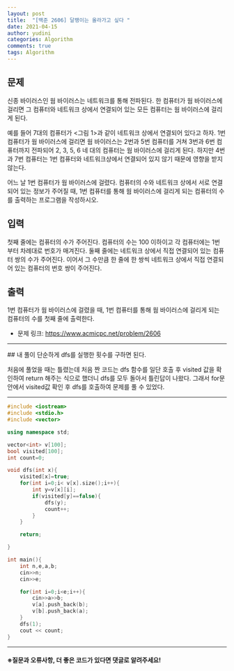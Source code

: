 ```yaml
---
layout: post
title:  "[백준 2606] 달팽이는 올라가고 싶다 "
date: 2021-04-15
author: yudini
categories: Algorithm
comments: true
tags: Algorithm 
---
```


## 문제

신종 바이러스인 웜 바이러스는 네트워크를 통해 전파된다. 한 컴퓨터가 웜 바이러스에 걸리면 그 컴퓨터와 네트워크 상에서 연결되어 있는 모든 컴퓨터는 웜 바이러스에 걸리게 된다.

예를 들어 7대의 컴퓨터가 <그림 1>과 같이 네트워크 상에서 연결되어 있다고 하자. 1번 컴퓨터가 웜 바이러스에 걸리면 웜 바이러스는 2번과 5번 컴퓨터를 거쳐 3번과 6번 컴퓨터까지 전파되어 2, 3, 5, 6 네 대의 컴퓨터는 웜 바이러스에 걸리게 된다. 하지만 4번과 7번 컴퓨터는 1번 컴퓨터와 네트워크상에서 연결되어 있지 않기 때문에 영향을 받지 않는다.

어느 날 1번 컴퓨터가 웜 바이러스에 걸렸다. 컴퓨터의 수와 네트워크 상에서 서로 연결되어 있는 정보가 주어질 때, 1번 컴퓨터를 통해 웜 바이러스에 걸리게 되는 컴퓨터의 수를 출력하는 프로그램을 작성하시오.

## 입력

첫째 줄에는 컴퓨터의 수가 주어진다. 컴퓨터의 수는 100 이하이고 각 컴퓨터에는 1번 부터 차례대로 번호가 매겨진다. 둘째 줄에는 네트워크 상에서 직접 연결되어 있는 컴퓨터 쌍의 수가 주어진다. 이어서 그 수만큼 한 줄에 한 쌍씩 네트워크 상에서 직접 연결되어 있는 컴퓨터의 번호 쌍이 주어진다.

## 출력

1번 컴퓨터가 웜 바이러스에 걸렸을 때, 1번 컴퓨터를 통해 웜 바이러스에 걸리게 되는 컴퓨터의 수를 첫째 줄에 출력한다.

* 문제 링크: <https://www.acmicpc.net/problem/2606>


<hr>
## 내 풀이
단순하게 dfs를 실행한 횟수를 구하면 된다.  

처음에 풀었을 때는 틀렸는데 처음 짠 코드는 dfs 함수를 일단 호출 후 visited 값을 확인하여 return 해주는 식으로 했더니 dfs를 모두 돌아서 틀린답이 나왔다.  그래서 for문안에서 visited값 확인 후 dfs를 호출하여 문제를 풀 수 있었다.   

<hr>

~~~C++
#include <iostream>
#include <stdio.h>
#include <vector>

using namespace std;                                                        

vector<int> v[100];
bool visited[100];
int count=0;

void dfs(int x){
    visited[x]=true;
    for(int i=0;i< v[x].size();i++){
        int y=v[x][i];
        if(visited[y]==false){
            dfs(y);
            count++;
        }
    }

    return;

}

int main(){
    int n,e,a,b;
    cin>>n;
    cin>>e;

    for(int i=0;i<e;i++){
        cin>>a>>b;
        v[a].push_back(b);
        v[b].push_back(a);
    }
    dfs(1);
    cout << count;
}


~~~

<hr>


<h4>&#8251;질문과 오류사항, 더 좋은 코드가 있다면 댓글로 알려주세요!</h4>